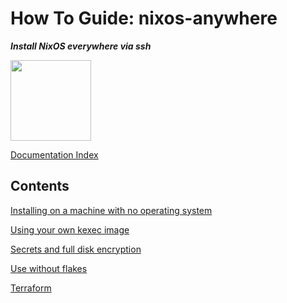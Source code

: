 # How To Guide: nixos-anywhere

**_Install NixOS everywhere via ssh_**

<img title="" src="https://raw.githubusercontent.com/numtide/nixos-anywhere/main/docs/logo.png" alt="" width="129">

[Documentation Index](./INDEX.md)

## Contents

[Installing on a machine with no operating system](./no-os.md)

[Using your own kexec image](./custom-kexec.md)

[Secrets and full disk encryption](./secrets.md)

[Use without flakes](./use-without-flakes.md)

[Terraform](./terraform.md)

